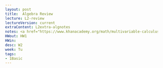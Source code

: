 ```yaml
---
layout: post
title:  Algebra Review
lecture: L2-review
lectureVersion: current
extraContent: L2extra-algnotes
notes: <a href="https://www.khanacademy.org/math/multivariable-calculus"> Useful </a>
HWout: HW1 
HWin:
desc: W2
week: Tu
tags:
- 1Basic
---
```

